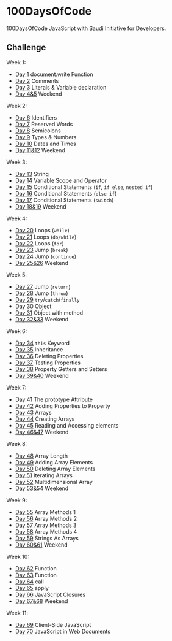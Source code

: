 # 100DaysOfCode
100DaysOfCode JavaScript with Saudi Initiative for Developers.

## Challenge
Week 1:
* [Day 1](https://codepen.io/ReemaSaleh/pen/gOYwqjb?editors=0010) document.write Function <br>
* [Day 2](https://codepen.io/ReemaSaleh/pen/VwZmyQz?editors=0010#0) Comments <br>
* [Day 3](https://codepen.io/ReemaSaleh/pen/PoYWzXW) Literals & Variable declaration <br>
* [Day 4&5](https://codepen.io/ReemaSaleh/pen/KKPamdP?editors=0010#0) Weekend <br>

Week 2:
* [Day 6](https://codepen.io/ReemaSaleh/pen/rNByMXN?editors=0010#0) Identifiers <br> 
* [Day 7](https://codepen.io/ReemaSaleh/pen/KKPWjpV?editors=0010#0) Reserved Words <br>
* [Day 8](https://codepen.io/ReemaSaleh/pen/GRKmOBV?editors=0010#0) Semicolons <br>
* [Day 9](https://codepen.io/ReemaSaleh/pen/MWgoyLg?editors=0010#0) Types & Numbers <br>
* [Day 10](https://codepen.io/ReemaSaleh/pen/OJLgoER?editors=0010#0) Dates and Times <br>
* [Day 11&12](https://codepen.io/ReemaSaleh/pen/KKPqEpj?editors=0010) Weekend <br>

Week 3:
* [Day 13](https://codepen.io/ReemaSaleh/pen/aboyXWr) String <br>
* [Day 14](https://codepen.io/ReemaSaleh/pen/GRKMrwB?editors=0010#0) Variable Scope and Operator <br>
* [Day 15](https://codepen.io/ReemaSaleh/pen/zYOEdMW?editors=0010#0) Conditional Statements (```if```, ```if else```, ```nested if```)<br>
* [Day 16](https://codepen.io/ReemaSaleh/pen/RwbjNaB?editors=0010#0) Conditional Statements (```else if```)<br>
* [Day 17](https://codepen.io/pen/?editors=0010#0) Conditional Statements (```switch```)<br>
* [Day 18&19](https://codepen.io/ReemaSaleh/pen/BaBJXPM?editors=0010#0) Weekend <br>

Week 4:
* [Day 20](https://codepen.io/ReemaSaleh/pen/pozapVM?editors=0010#0) Loops (```while```) <br>
* [Day 21](https://codepen.io/ReemaSaleh/pen/xxKWxMv?editors=0010#0) Loops (```do/while```) <br>
* [Day 22](https://codepen.io/ReemaSaleh/pen/YzKavqe?editors=0010#0) Loops (```for```) <br> 
* [Day 23](https://codepen.io/ReemaSaleh/pen/JjPvPXW?editors=0010#0) Jump (```break```) <br>
* [Day 24](https://codepen.io/ReemaSaleh/pen/aboKOxw?editors=0010#0) Jump (```continue```) <br>
* [Day 25&26](https://codepen.io/ReemaSaleh/pen/NWKzZNQ) Weekend <br>

Week 5:
* [Day 27](https://codepen.io/ReemaSaleh/pen/pozZpMK) Jump (```return```) <br>
* [Day 28](https://codepen.io/ReemaSaleh/pen/bGbjjoP?editors=0011) Jump (```throw```) <br>
* [Day 29](https://codepen.io/ReemaSaleh/pen/ZEzMWyw?editors=0010#0) ```try```/```catch```/```finally``` <br>
* [Day 30](https://codepen.io/ReemaSaleh/pen/oNvPWQz?editors=0010#0) Object <br>
* [Day 31](https://codepen.io/ReemaSaleh/pen/gOYBQxv?editors=0010#0) Object with method <br>
* [Day 32&33](https://codepen.io/ReemaSaleh/pen/WNeLwZo?editors=0011) Weekend <br>

Week 6:
* [Day 34](https://codepen.io/ReemaSaleh/pen/mdbvPzb?editors=0010#0) ```this``` Keyword <br>
* [Day 35](https://codepen.io/ReemaSaleh/pen/gOYEbEj) Inheritance <br>
* [Day 36](https://codepen.io/ReemaSaleh/pen/jONJEJj?editors=0010#0) Deleting Properties <br>
* [Day 37](https://codepen.io/ReemaSaleh/pen/PoYLXqm) Testing Properties <br>
* [Day 38](https://codepen.io/ReemaSaleh/pen/XWrQRbm) Property Getters and Setters <br>
* [Day 39&40](https://codepen.io/ReemaSaleh/pen/aborwZV?editors=0010#0) Weekend <br>

Week 7:
* [Day 41](https://codepen.io/ReemaSaleh/pen/LYPoJop?editors=0011) The prototype Attribute <br>
* [Day 42](https://codepen.io/ReemaSaleh/pen/jONodwd?editors=0010) Adding Properties to Property <br>
* [Day 43](https://codepen.io/ReemaSaleh/pen/OJLKJNB) Arrays <br>
* [Day 44](https://codepen.io/ReemaSaleh/pen/pozMxbV?editors=0010#0) Creating Arrays <br> 
* [Day 45](https://codepen.io/ReemaSaleh/pen/jONggLM?editors=0010#0) Reading and Accessing elements <br> 
* [Day 46&47](https://codepen.io/ReemaSaleh/pen/YzzKLGO?editors=0010#0) Weekend <br>

Week 8:
* [Day 48](https://codepen.io/ReemaSaleh/pen/xxxxMKj?editors=0010#0) Array Length <br>
* [Day 49](https://codepen.io/ReemaSaleh/pen/yLLLZyb) Adding Array Elements <br>
* [Day 50](https://codepen.io/ReemaSaleh/pen/WNNbEZq?editors=0010#0) Deleting Array Elements <br>
* [Day 51](https://codepen.io/ReemaSaleh/pen/ZEEYxem) Iterating Arrays <br>
* [Day 52](https://codepen.io/ReemaSaleh/pen/bGGdWod?editors=0010#0) Multidimensional Array <br>
* [Day 53&54](https://codepen.io/ReemaSaleh/pen/mddexrd) Weekend <br>

Week 9:
* [Day 55](https://codepen.io/ReemaSaleh/pen/vYYLwZd?editors=0010#0) Array Methods 1 <br>
* [Day 56](https://codepen.io/ReemaSaleh/pen/vYYGRmv?editors=0010#0) Array Methods 2 <br>
* [Day 57](https://codepen.io/ReemaSaleh/pen/MWWePox?editors=0010#0) Array Methods 3 <br>
* [Day 58](https://codepen.io/ReemaSaleh/pen/LYYZgjN) Array Methods 4 <br>
* [Day 59](https://codepen.io/ReemaSaleh/pen/wvvWYqm) Strings As Arrays <br>
* [Day 60&61](https://codepen.io/ReemaSaleh/pen/QWWKQZZ?editors=0010#0) Weekend <br>

Week 10:
* [Day 62](https://codepen.io/ReemaSaleh/pen/GRRNMvj?editors=0010) Function <br>
* [Day 63](https://codepen.io/ReemaSaleh/pen/BaaQMaK?editors=0010#0) Function <br>
* [Day 64](https://codepen.io/ReemaSaleh/pen/jOOyYbN?editors=0010#0) call <br>
* [Day 65](https://codepen.io/ReemaSaleh/pen/MWWpZOw?editors=0010#0) apply <br>
* [Day 66](https://codepen.io/ReemaSaleh/pen/MWWmzZz?editors=0010#0) JavaScript Closures <br>
* [Day 67&68]() Weekend <br>

Week 11:
* [Day 69](https://codepen.io/ReemaSaleh/pen/abbyVdY) Client-Side JavaScript <br>
* [Day 70]() JavaScript in Web Documents <br>
